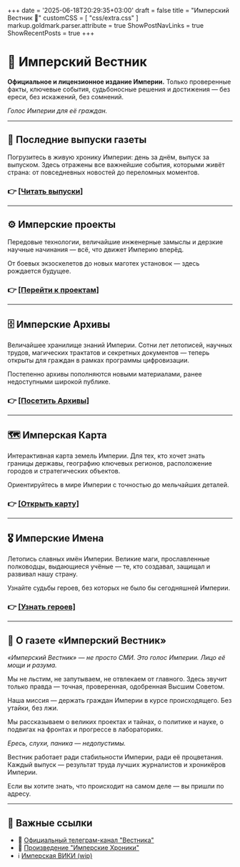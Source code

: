+++
date = '2025-06-18T20:29:35+03:00'
draft = false
title = "Имперский Вестник 🦉"
customCSS = [ "css/extra.css" ]
markup.goldmark.parser.attribute = true
ShowPostNavLinks = true
ShowRecentPosts = true
+++

# 🦉 **Имперский Вестник**

**Официальное и лицензионное издание Империи.**
Только проверенные факты, ключевые события, судьбоносные решения и достижения — без ереси, без искажений, без сомнений.

*Голос Империи для её граждан.*

---

## 📰 **Последние выпуски газеты**

Погрузитесь в живую хронику Империи: день за днём, выпуск за выпуском.
Здесь отражены все важнейшие события, которыми живёт страна: от повседневных новостей до переломных моментов.

### 👉 [\[Читать выпуски\]](/00-Posts/)

---

## ⚙️ **Имперские проекты**

Передовые технологии, величайшие инженерные замыслы и дерзкие научные начинания — всё, что движет Империю вперёд.

От боевых экзоскелетов до новых маготех установок — здесь рождается будущее.

### 👉 [\[Перейти к проектам\]](/projects/)

<!-- ---

## 🛡️ **Военные сводки**

Официальные донесения с фронтов и приграничных территорий.
Правдивые и своевременные отчёты о ходе операций, укреплении рубежей и подвигах солдат Империи.

### 👉 [\[Ознакомиться со сводками\]](/military-reports/) -->

---

## 🗄️ **Имперские Архивы**

Величайшее хранилище знаний Империи.
Сотни лет летописей, научных трудов, магических трактатов и секретных документов — теперь открыты для граждан в рамках программы цифровизации.

Постепенно архивы пополняются новыми материалами, ранее недоступными широкой публике.

### 👉 [\[Посетить Архивы\]](/archives/)

---

## 🗺️ **Имперская Карта**

Интерактивная карта земель Империи.
Для тех, кто хочет знать границы державы, географию ключевых регионов, расположение городов и стратегических объектов.

Ориентируйтесь в мире Империи с точностью до мельчайших деталей.

### 👉 [\[Открыть карту\]](/map/)

---

## 🎖️ **Имперские Имена**

Летопись славных имён Империи.
Великие маги, прославленные полководцы, выдающиеся учёные — те, кто создавал, защищал и развивал нашу страну.

Узнайте судьбы героев, без которых не было бы сегодняшней Империи.

### 👉 [\[Узнать героев\]](/persons/)

---

## 📜 **О газете «Имперский Вестник»**

*«Имперский Вестник» — не просто СМИ. Это голос Империи. Лицо её мощи и разума.*

Мы не льстим, не запутываем, не отвлекаем от главного. Здесь звучит только правда — точная, проверенная, одобренная Высшим Советом.

Наша миссия — держать граждан Империи в курсе происходящего.
Без утайки, без лжи.

Мы рассказываем о великих проектах и тайнах, о политике и науке, о подвигах на фронтах и прогрессе в лабораториях.

*Ересь, слухи, паника — недопустимы.*

Вестник работает ради стабильности Империи, ради её процветания.
Каждый выпуск — результат труда лучших журналистов и хроникёров Империи.

Если вы хотите знать, что происходит на самом деле — вы пришли по адресу.

---

## 🔗 **Важные ссылки**

* 📰 [Официальный телеграм-канал "Вестника"](https://t.me/reolo_channel)
* 📘 [Произведение "Имперские Хроники"](https://docs.google.com/document/d/1zHX1EPBbiBE9jDVRyT6r0SMeZpKZhszVUwn2v7qx45c/edit?usp=sharing)
* ℹ️ [Имперская ВИКИ (wip)](https://reolo.fandom.com/ru/wiki/Imperial_%D0%92%D0%B8%D0%BA%D0%B8)